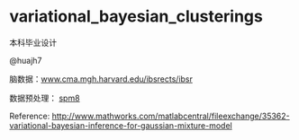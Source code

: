 variational_bayesian_clusterings
================================

本科毕业设计

@huajh7

脑数据：www.cma.mgh.harvard.edu/ibsrects/ibsr

数据预处理： [spm8](http://www.fil.ion.ucl.ac.uk/spm/software/spm8/)

Reference: http://www.mathworks.com/matlabcentral/fileexchange/35362-variational-bayesian-inference-for-gaussian-mixture-model
